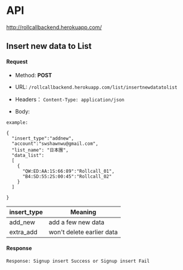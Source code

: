 # API
 http://rollcallbackend.herokuapp.com/

## Insert new data to List
#### Request
- Method: **POST**
- URL:  ```/rollcallbackend.herokuapp.com/list/insertnewdatatolist```
   
- Headers：
    ```Content-Type: application/json```
- Body:
```
example:

{
  "insert_type":"addnew",
  "account":"swshawnwu@gmail.com",
  "list_name": "日本團",
  "data_list":
  [
    {
      "QW:ED:AA:1S:66:89":"Rollcall_01",
      "B4:SD:55:2S:00:45":"Rollcall_02"
    }
  ] 

}
```
| insert_type | Meaning |
| ------| ------ | 
| add_new | add a few new data | 
| extra_add | won't delete earlier data | 


#### Response
```
Response: Signup insert Success or Signup insert Fail
```
